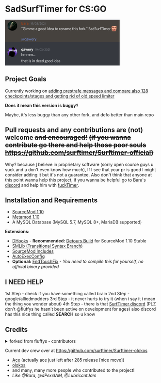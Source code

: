 # SadSurfTimer for CS:GO

![lul](https://raw.githubusercontent.com/qawery-just-sad/Surftimer-Official/alternate-universe/.github/lul.png)

## Project Goals

Currently working on [adding prestrafe messages and compare also 128 checkpoints/stages and getting rid of old speed limiter](https://github.com/qawery-just-sad/Surftimer-Official/pull/48)

**Does it mean this version is buggy?**

Maybe, it's less buggy than any other fork, and defo better than main repo

## **Pull requests and any contributions are (not) welcome ~~and encouraged!~~ ~~(if you wanna contribute go there and help those poor souls https://github.com/surftimer/Surftimer-official)~~**
Why? because [I](https://github.com/qawery-just-sad) believe in proprietary software (sorry open source guys u suck and u don't even know how much), If I see that your pr is good I might consider adding it but it's not a guarantee.
Also don't think that anyone at this point wanna help this project, if you wanna be helpful go to [Bara's discord](https://discord.gg/f96vDPMa7P) and help him with [fuckTimer](https://github.com/fuckTimer).

## Installation and Requirements
* [SourceMod 1.10](https://www.sourcemod.net/downloads.php?branch=stable)
* [Metamod 1.10](https://www.sourcemm.net/downloads.php/?branch=stable)
* A MySQL Database (MySQL 5.7, MySQL 8+, MariaDB supported)

**Extensions:**
* [DHooks](https://forums.alliedmods.net/showthread.php?t=180114) - **Recommended:** [Detours Build](https://github.com/peace-maker/DHooks2/releases) for SourceMod 1.10 Stable
* [SMLib (Transitional Syntax Branch)](https://github.com/bcserv/smlib/tree/transitional_syntax)
* [SourceMod Includes](https://www.sourcemod.net/downloads.php?branch=stable)
* [AutoExecConfig](https://github.com/Impact123/AutoExecConfig)
* **Optional:** [EndTouchFix](https://github.com/rumourA/End-Touch-Fix/blob/master/scripting/EndTouchFix.sp) - _You need to compile this for yourself, no official binary provided_

## I NEED HELP
1st Step - check if you have something called brain
2nd Step - google/alliedmodders
3rd Step - it never hurts to try it (when i say it i mean the thing you wonder about)
4th Step - there is that [SurfTimer discord](https://discord.gg/xDtMpPm) (PLZ don't @fluffys he hasn't been active on development for ages) also discord has this nice thing called **SEARCH** so u know

## Credits

<details>
  <summary>forked from fluffys - contributors</summary> 
  
*   Jonitaikaponi - Original ckSurf creator
*   sneaK
*   nikooo777 - ckSurf 1.19 Fork
*   fluffys
*   Jakeey802
*   Grandpa Goose
  
</details>

Current dev crew over at https://github.com/surftimer/Surftimer-olokos

*	[Ace](https://github.com/13ace37) (actually ace just left after 285 release [nice move])
*	[olokos](https://github.com/olokos)
*	and many, many more people who contributed to the project!
*	_Like @Bara, @dPexxIAM, @LubricantJam_
